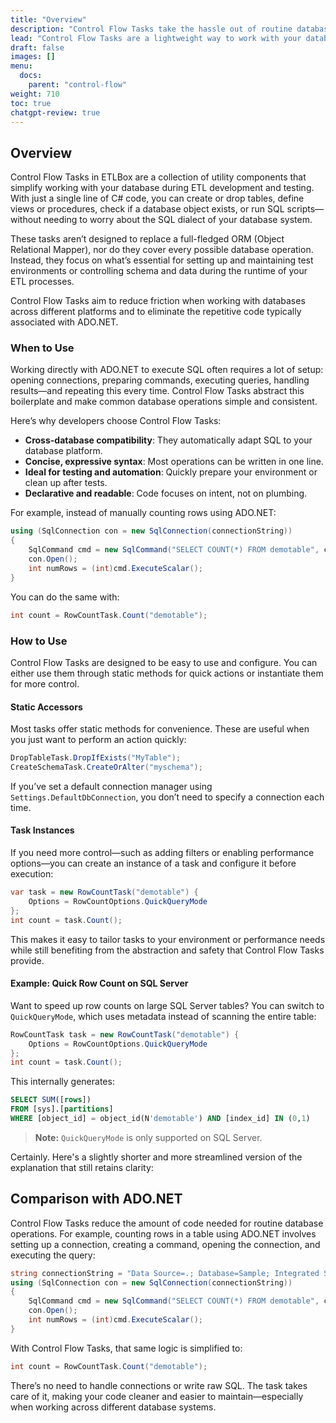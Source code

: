 ```yaml
---
title: "Overview"
description: "Control Flow Tasks take the hassle out of routine database operations. They’re built to help you automate common actions—like creating tables or checking if a view exists—so you can focus on building your ETL logic, not writing SQL for every platform."
lead: "Control Flow Tasks are a lightweight way to work with your database using clean and simple C# code. Whether you're setting up tables, checking if something exists, or running SQL commands, these tasks help you get things done without writing repetitive code or worrying about database-specific syntax."
draft: false
images: []
menu:
  docs:
    parent: "control-flow"
weight: 710
toc: true
chatgpt-review: true
---
```


## Overview

Control Flow Tasks in ETLBox are a collection of utility components that simplify working with your database during ETL development and testing. With just a single line of C# code, you can create or drop tables, define views or procedures, check if a database object exists, or run SQL scripts—without needing to worry about the SQL dialect of your database system.

These tasks aren’t designed to replace a full-fledged ORM (Object Relational Mapper), nor do they cover every possible database operation. Instead, they focus on what’s essential for setting up and maintaining test environments or controlling schema and data during the runtime of your ETL processes.

Control Flow Tasks aim to reduce friction when working with databases across different platforms and to eliminate the repetitive code typically associated with ADO.NET.

### When to Use

Working directly with ADO.NET to execute SQL often requires a lot of setup: opening connections, preparing commands, executing queries, handling results—and repeating this every time. Control Flow Tasks abstract this boilerplate and make common database operations simple and consistent.

Here’s why developers choose Control Flow Tasks:

- **Cross-database compatibility**: They automatically adapt SQL to your database platform.
- **Concise, expressive syntax**: Most operations can be written in one line.
- **Ideal for testing and automation**: Quickly prepare your environment or clean up after tests.
- **Declarative and readable**: Code focuses on intent, not on plumbing.

For example, instead of manually counting rows using ADO.NET:

```csharp
using (SqlConnection con = new SqlConnection(connectionString))
{
    SqlCommand cmd = new SqlCommand("SELECT COUNT(*) FROM demotable", con);
    con.Open();
    int numRows = (int)cmd.ExecuteScalar();
}
```

You can do the same with:

```csharp
int count = RowCountTask.Count("demotable");
```

### How to Use

Control Flow Tasks are designed to be easy to use and configure. You can either use them through static methods for quick actions or instantiate them for more control.

#### Static Accessors

Most tasks offer static methods for convenience. These are useful when you just want to perform an action quickly:

```csharp
DropTableTask.DropIfExists("MyTable");
CreateSchemaTask.CreateOrAlter("myschema");
```

If you’ve set a default connection manager using `Settings.DefaultDbConnection`, you don’t need to specify a connection each time.

#### Task Instances

If you need more control—such as adding filters or enabling performance options—you can create an instance of a task and configure it before execution:

```csharp
var task = new RowCountTask("demotable") {
    Options = RowCountOptions.QuickQueryMode
};
int count = task.Count();
```

This makes it easy to tailor tasks to your environment or performance needs while still benefiting from the abstraction and safety that Control Flow Tasks provide.

#### Example: Quick Row Count on SQL Server

Want to speed up row counts on large SQL Server tables? You can switch to `QuickQueryMode`, which uses metadata instead of scanning the entire table:

```csharp
RowCountTask task = new RowCountTask("demotable") {
    Options = RowCountOptions.QuickQueryMode
};
int count = task.Count();
```

This internally generates:

```sql
SELECT SUM([rows])
FROM [sys].[partitions]
WHERE [object_id] = object_id(N'demotable') AND [index_id] IN (0,1)
```

> **Note:** `QuickQueryMode` is only supported on SQL Server.

Certainly. Here's a slightly shorter and more streamlined version of the explanation that still retains clarity:

## Comparison with ADO.NET

Control Flow Tasks reduce the amount of code needed for routine database operations. For example, counting rows in a table using ADO.NET involves setting up a connection, creating a command, opening the connection, and executing the query:

```csharp
string connectionString = "Data Source=.; Database=Sample; Integrated Security=SSPI";
using (SqlConnection con = new SqlConnection(connectionString))
{
    SqlCommand cmd = new SqlCommand("SELECT COUNT(*) FROM demotable", con);
    con.Open();
    int numRows = (int)cmd.ExecuteScalar();
}
```

With Control Flow Tasks, that same logic is simplified to:

```csharp
int count = RowCountTask.Count("demotable");
```

There’s no need to handle connections or write raw SQL. The task takes care of it, making your code cleaner and easier to maintain—especially when working across different database systems.
